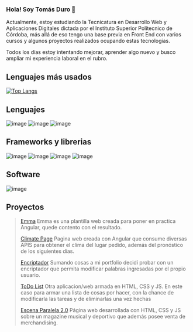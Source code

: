### **Hola! Soy Tomás Duro** :wave:

Actualmente, estoy estudiando la Tecnicatura en Desarrollo Web y Aplicaciones Digitales dictada por el Instituto Superior Politecnico de Córdoba, 
más allá de eso tengo una base previa en Front End con varios cursos y algunos proyectos realizados ocupando estas tecnologias. 

Todos los días estoy intentando mejorar, aprender algo nuevo y busco ampliar mi experiencia laboral en el rubro. 

## **Lenguajes más usados**
[![Top Langs](https://github-readme-stats.vercel.app/api/top-langs/?username=tommiramone&layout=compact)](https://github.com/anuraghazra/github-readme-stats)

## **Lenguajes** 
![image](https://img.shields.io/badge/HTML5-E34F26?style=for-the-badge&logo=html5&logoColor=white)
![image](https://img.shields.io/badge/CSS3-1572B6?style=for-the-badge&logo=css3&logoColor=white)
![image](https://img.shields.io/badge/JavaScript-323330?style=for-the-badge&logo=javascript&logoColor=F7DF1E)


## **Frameworks y librerias**
![image](https://img.shields.io/badge/Bootstrap-563D7C?style=for-the-badge&logo=bootstrap&logoColor=white)
![image](https://img.shields.io/badge/Sass-CC6699?style=for-the-badge&logo=sass&logoColor=white)
![image](https://img.shields.io/badge/jQuery-0769AD?style=for-the-badge&logo=jquery&logoColor=white)
![image](https://img.shields.io/badge/Angular-DD0031?style=for-the-badge&logo=angular&logoColor=white)

## **Software** 
![image](https://img.shields.io/badge/Visual_Studio_Code-0078D4?style=for-the-badge&logo=visual%20studio%20code&logoColor=white)

## **Proyectos** 
>[Emma](https://tommiramone.github.io/Emma/) 
  Emma es una plantilla web creada para poner en practica Angular, quede contento con el resultado.
>
>[Climate Page](https://tommiramone.github.io/Emma/) 
  Pagina web creada con Angular que consume diversas APIS para obtener el clima del lugar pedido, además del pronóstico de los siguientes días.
>
>[Encriptador](https://tommiramone.github.io/Encriptador/) 
  Sumando cosas a mi portfolio decidí probar con un encriptador que permita modificar palabras ingresadas por el propio usuario.
>
>[ToDo List](https://tommiramone.github.io/ToDo-List/)
    Otra aplicacion/web armada en HTML, CSS y JS. En este caso para armar una lista de cosas por hacer, con la chance de modificarla las tareas y de eliminarlas una vez hechas
>
>[Escena Paralela 2.0](https://tommiramone.github.io/EP-2.0/)
   Página web desarrollada con HTML, CSS y JS sobre un magazine musical y deportivo que además posee venta de merchandising. 
